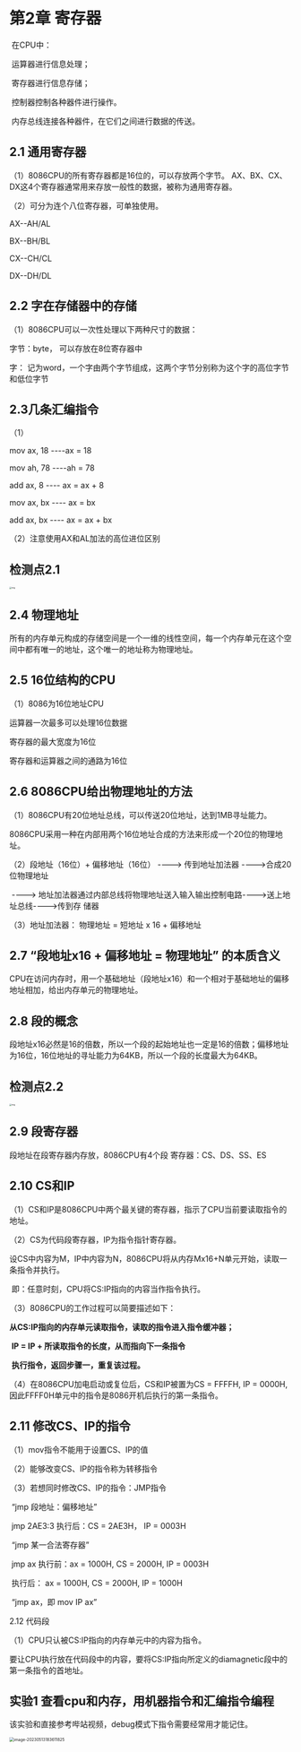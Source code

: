 # 第2章 寄存器

​		在CPU中：

​				运算器进行信息处理；

​				寄存器进行信息存储；

​				控制器控制各种器件进行操作。

​				内存总线连接各种器件，在它们之间进行数据的传送。



## 2.1 通用寄存器

（1）8086CPU的所有寄存器都是16位的，可以存放两个字节。 AX、BX、CX、DX这4个寄存器通常用来存放一般性的数据，被称为通用寄存器。

（2）可分为连个八位寄存器，可单独使用。

AX--AH/AL

BX--BH/BL

CX--CH/CL

DX--DH/DL

## 2.2 字在存储器中的存储

（1）8086CPU可以一次性处理以下两种尺寸的数据：

字节：byte， 可以存放在8位寄存器中

字： 记为word，一个字由两个字节组成，这两个字节分别称为这个字的高位字节和低位字节



## 2.3几条汇编指令

（1）

mov ax, 18 ----ax = 18

mov ah, 78 ----ah = 78

add ax, 8 ---- ax = ax + 8

mov ax, bx ---- ax = bx

add ax, bx ---- ax = ax + bx

（2）注意使用AX和AL加法的高位进位区别



## 检测点2.1

<img src="file:///E:\qq_file\qq_message\2422607447\Image\C2C\45FBAF5DBF9DC0BCA13A88A4EAD4EF00.png" alt="img" style="zoom: 25%;" />



## 2.4 物理地址

所有的内存单元构成的存储空间是一个一维的线性空间，每一个内存单元在这个空间中都有唯一的地址，这个唯一的地址称为物理地址。



## 2.5 16位结构的CPU

（1）8086为16位地址CPU

运算器一次最多可以处理16位数据

寄存器的最大宽度为16位

寄存器和运算器之间的通路为16位

## 2.6 8086CPU给出物理地址的方法

（1）8086CPU有20位地址总线，可以传送20位地址，达到1MB寻址能力。

​		8086CPU采用一种在内部用两个16位地址合成的方法来形成一个20位的物理地址。

（2）段地址（16位）+ 偏移地址（16位） ---->  传到地址加法器 ---->合成20位物理地址

​			---->  地址加法器通过内部总线将物理地址送入输入输出控制电路---->送上地址总线---->传到存			储器

（3）地址加法器： 物理地址 = 短地址 x 16 + 偏移地址



## 2.7 “段地址x16 + 偏移地址 = 物理地址” 的本质含义

CPU在访问内存时，用一个基础地址（段地址x16）和一个相对于基础地址的偏移地址相加，给出内存单元的物理地址。



## 2.8 段的概念

段地址x16必然是16的倍数，所以一个段的起始地址也一定是16的倍数；偏移地址为16位，16位地址的寻址能力为64KB，所以一个段的长度最大为64KB。

## 检测点2.2 

<img src="file:///E:\qq_file\qq_message\2422607447\Image\C2C\EE93C8AF3FB180D4F97BD64E2F66B820.png" alt="img" style="zoom:25%;" />



## 2.9 段寄存器

段地址在段寄存器内存放，8086CPU有4个段 寄存器：CS、DS、SS、ES



## 2.10 CS和IP

（1）CS和IP是8086CPU中两个最关键的寄存器，指示了CPU当前要读取指令的地址。

（2）CS为代码段寄存器，IP为指令指针寄存器。

​			设CS中内容为M，IP中内容为N，8086CPU将从内存Mx16+N单元开始，读取一条指令并执行。

​		即：任意时刻，CPU将CS:IP指向的内容当作指令执行。

（3）8086CPU的工作过程可以简要描述如下：

​		**从CS:IP指向的内存单元读取指令，读取的指令进入指令缓冲器；**

​		**IP = IP + 所读取指令的长度，从而指向下一条指令**

​		**执行指令，返回步骤一，重复该过程。**

（4）在8086CPU加电启动或复位后，CS和IP被置为CS = FFFFH, IP = 0000H,因此FFFF0H单元中的指令是8086开机后执行的第一条指令。

## 2.11 修改CS、IP的指令

（1）mov指令不能用于设置CS、IP的值

（2）能够改变CS、IP的指令称为转移指令

（3）若想同时修改CS、IP的指令：JMP指令

​				“jmp 段地址：偏移地址”

​				jmp 2AE3:3	执行后：CS = 2AE3H， IP = 0003H

​				“jmp 某一合法寄存器”

​				jmp ax 执行前：ax = 1000H, CS = 2000H, IP = 0003H

​								执行后： ax = 1000H, CS = 2000H, IP = 1000H

​				“jmp ax，即 mov IP ax”

2.12 代码段

（1）CPU只认被CS:IP指向的内存单元中的内容为指令。

​				要让CPU执行放在代码段中的内容，要将CS:IP指向所定义的diamagnetic段中的第一条指令的首地址。



## 实验1 查看cpu和内存，用机器指令和汇编指令编程

该实验和直接参考哔站视频，debug模式下指令需要经常用才能记住。

<img src="C:\Users\王小北\AppData\Roaming\Typora\typora-user-images\image-20230513183611825.png" alt="image-20230513183611825" style="zoom:50%;" />